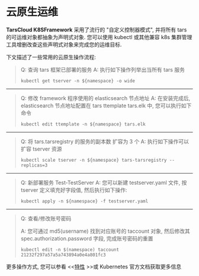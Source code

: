 # 云原生运维

**TarsCloud K8SFramework** 采用了流行的  "自定义控制器模式", 并将所有 tars 的可运维对象都抽象为声明式对象. 您可以使用 kubectl 或其他兼容 k8s 集群管理工具增删改查这些声明式对象来完成您的运维目标.

下文描述了一些常用的云原生操作流程:

> Q:  查询 tars 框架已部署的服务
> A:  执行如下操作列举出当所有 tars 服务
>
> ```shell
> kubectl get tserver -n ${namespace} -o wide
> ```

---

> Q: 修改 framework 程序使用的 elasticsearch 节点地址
> A:  在安装完成后, elasticsearch 节点地址配置在 tars ttemplate tars.elk 中, 您可以执行如下命令
>
> ```shell
> kubectl edit ttemplate -n ${namespace} tars.elk
> ```
---

> Q: 将 tars.tarsregistry 的服务的副本数 扩容为 3 个
> A:  执行如下操作可以扩容 tserver 资源
>
> ```shell
> kubectl scale tserver -n ${namespace} tars-tarsregistry --replicas=3
> ```

---

> Q: 新部署服务 Test-TestServer
> A:  您可以新建 testserver.yaml 文件, 按 tserver 定义填充好字段值, 然后执行如下操作:
>
> ```shell
> kubectl apply -n ${namespace} -f testserver.yaml
> ```

---

> Q: 查看/修改账号密码
>
>A:  您可通过 md5(username) 找到对应账号的 taccount 对象, 然后修改其 spec.authorization.password 字段, 完成账号密码的重置
>
>```shell
>kubectl edit -n $(namespace) taccount 21232f297a57a5a743894a0e4a801fc3
>```

更多操作方式, 您可以参看 <<[特性](property.md) >>或 Kubernetes 官方文档获取更多信息
